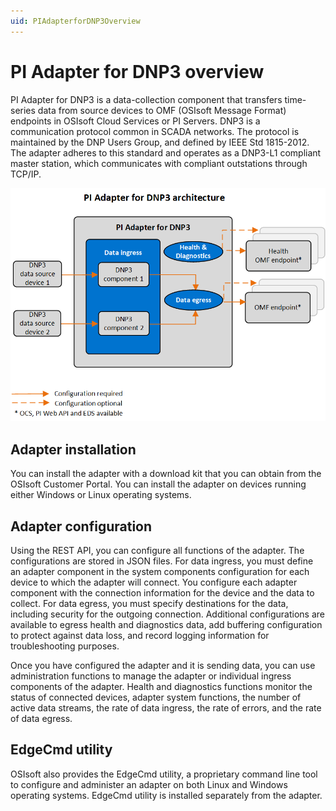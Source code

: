 ```yaml
---
uid: PIAdapterforDNP3Overview
---
```


# PI Adapter for DNP3 overview

PI Adapter for DNP3 is a data-collection component that transfers time-series data from source devices to OMF (OSIsoft Message Format) endpoints in OSIsoft Cloud Services or PI Servers. DNP3 is a communication protocol common in SCADA networks. The protocol is maintained by the DNP Users Group, and defined by IEEE Std 1815-2012. The adapter adheres to this standard and operates as a DNP3-L1 compliant master station, which communicates with compliant outstations through TCP/IP.

![PI Adapter for DNP3 architecture](images/pi-adapter-for-dnp3-architecture-diagram.png)

## Adapter installation

You can install the adapter with a download kit that you can obtain from the OSIsoft Customer Portal. You can install the adapter on devices running either Windows or Linux operating systems.

## Adapter configuration

Using the REST API, you can configure all functions of the adapter. The configurations are stored in JSON files. For data ingress, you must define an adapter component in the system components configuration for each device to which the adapter will connect. You configure each adapter component with the connection information for the device and the data to collect. For data egress, you must specify destinations for the data, including security for the outgoing connection. Additional configurations are available to egress health and diagnostics data, add buffering configuration to protect against data loss, and record logging information for troubleshooting purposes.

Once you have configured the adapter and it is sending data, you can use administration functions to manage the adapter or individual ingress components of the adapter. Health and diagnostics functions monitor the status of connected devices, adapter system functions, the number of active data streams, the rate of data ingress, the rate of errors, and the rate of data egress.

## EdgeCmd utility

OSIsoft also provides the EdgeCmd utility, a proprietary command line tool to configure and administer an adapter on both Linux and Windows operating systems. EdgeCmd utility is installed separately from the adapter.
